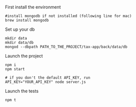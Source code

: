 
First install the environment
```
#install mongodb if not installed (following line for mac)
brew install mongodb
```
Set up your db
```
mkdir data
mkdir data/db
mongod --dbpath PATH_TO_THE_PROJECT/tax-app/back/data/db

```
Launch the project
```
npm i
npm start

# if you don't the default API_KEY, run
API_KEY="YOUR_API_KEY" node server.js

```

Launch the tests
```
npm t
```
